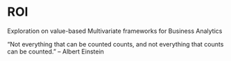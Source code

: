 # ROI
Exploration on value-based Multivariate frameworks for Business Analytics

“Not everything that can be counted counts, and not everything that counts can be counted.” – Albert Einstein



